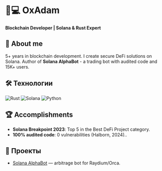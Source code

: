 # 👨💻 OxAdam  
**Blockchain Developer | Solana & Rust Expert**  

## 🚀 About me  
5+ years in blockchain development. I create secure DeFi solutions on Solana.
Author of **Solana AlphaBot** - a trading bot with audited code and 15K+ users.  

## 🛠 Технологии  
![Rust](https://img.shields.io/badge/Rust-000000?style=flat&logo=rust&logoColor=white)
![Solana](https://img.shields.io/badge/Solana-14F195?style=flat&logo=solana&logoColor=white)
![Python](https://img.shields.io/badge/Python-3776AB?style=flat&logo=python&logoColor=white)

## 🏆 Accomplishments  
- **Solana Breakpoint 2023**: Top 5 in the Best DeFi Project category.
- **100% audited code**: 0 vulnerabilities (Halborn, 2024)..  

## 🔑 Проекты  
- [Solana AlphaBot](https://github.com/vininha-carvalho/solana-aplha-bot-memecoin-trading-sniping) — arbitrage bot for Raydium/Orca.
